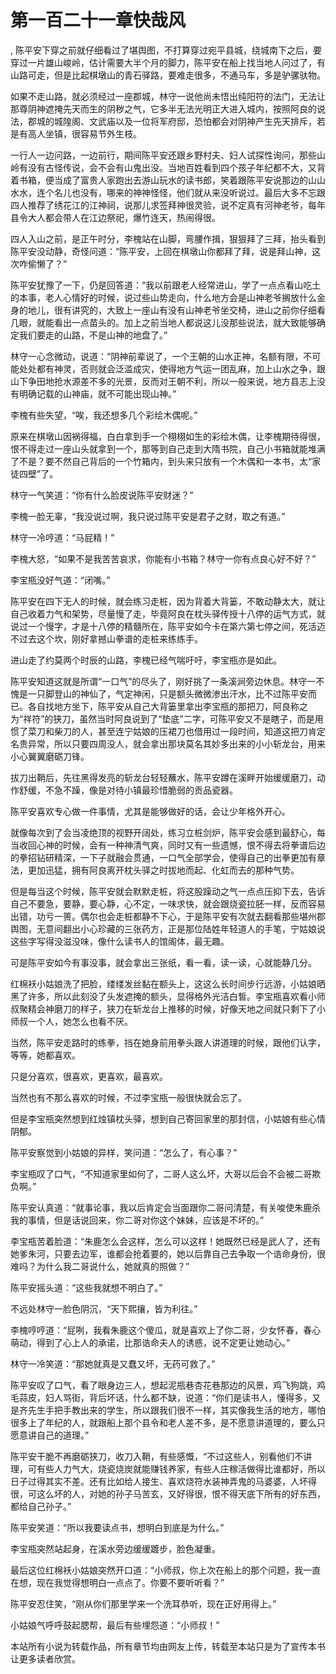 # 第一百二十一章快哉风
,  陈平安下穿之前就仔细看过了堪舆图，不打算穿过宛平县城，绕城南下之后，要穿过一片雄山峻岭，估计需要大半个月的脚力，陈平安在船上找当地人问过了，有山路可走，但是比起棋墩山的青石驿路，要难走很多，不通马车，多是驴骡驮物。
   如果不走山路，就必须经过一座郡城，林守一说他尚未悟出纯阳符的法门，无法让那尊阴神遮掩先天而生的阴秽之气，它多半无法光明正大进入城内，按照阿良的说法，郡城的城隍阁、文武庙以及一位将军府邸，恐怕都会对阴神产生先天排斥，若是有高人坐镇，很容易节外生枝。
   一行人一边问路，一边前行，期间陈平安还跟乡野村夫、妇人试探性询问，那些山岭有没有古怪传说，会不会有山鬼出没。当地百姓看到四个孩子年纪都不大，又背着书箱，便当成了富贵人家跑出去游山玩水的读书郎，笑着跟陈平安说那边的山山水水，连个名儿也没有，哪来的神神怪怪，他们就从来没听说过。最后大多不忘跟四人推荐了绣花江的江神祠，说那儿求签拜神很灵验，说不定真有河神老爷，每年县令大人都会带人在江边祭祀，爆竹连天，热闹得很。
   四人入山之前，是正午时分，李槐站在山脚，弯腰作揖，狠狠拜了三拜，抬头看到陈平安没动静，奇怪问道：“陈平安，上回在棋墩山你都拜了拜，说是拜山神，这次咋偷懒了？”
   陈平安犹豫了一下，仍是回答道：“我以前跟老人经常进山，学了一点点看山吃土的本事，老人心情好的时候，说过些山势走向，什么地方会是山神老爷搁放什么金身的地儿，很有讲究的，大致上一座山有没有山神老爷坐交椅，进山之前你仔细看几眼，就能看出一点苗头的。加上之前当地人都说这儿没那些说法，就大致能够确定我们要走的山路，不是山神的地盘了。”
   林守一心念微动，说道：“阴神前辈说了，一个王朝的山水正神，名额有限，不可能处处都有神灵，否则就会泛滥成灾，使得地方气运一团乱麻，加上山水之争，跟山下争田地抢水源差不多的光景，反而对王朝不利，所以一般来说，地方县志上没有明确记载的山神庙，就不可能出现山神。”
   李槐有些失望，“唉，我还想多几个彩绘木偶呢。”
   原来在棋墩山因祸得福，白白拿到手一个栩栩如生的彩绘木偶，让李槐期待得很，恨不得走过一座山头就拿到一个，那等到自己走到大隋书院，自己小书箱就能堆满了不是？要不然自己背后的一个竹箱内，到头来只放有一个木偶和一本书，太“家徒四壁”了。
   林守一气笑道：“你有什么脸皮说陈平安财迷？”
   李槐一脸无辜，“我没说过啊，我只说过陈平安是君子之财，取之有道。”
   林守一冷哼道：“马屁精！”
   李槐大怒，“如果不是我苦苦哀求，你能有小书箱？林守一你有点良心好不好？”
   李宝瓶没好气道：“闭嘴。”
   陈平安在四下无人的时候，就会练习走桩，因为背着大背篓，不敢动静太大，就让自己收着力气和架势，尽量慢了走，毕竟阿良在枕头驿传授十八停的运气方式，就说过一个慢字，才是十八停的精髓所在，陈平安如今卡在第六第七停之间，死活迈不过去这个坎，刚好拿撼山拳谱的走桩来练练手。
   进山走了约莫两个时辰的山路，李槐已经气喘吁吁，李宝瓶亦是如此。
   陈平安知道这就是所谓“一口气”的尽头了，刚好挑了一条溪涧旁边休息。林守一不愧是一只脚登山的神仙了，气定神闲，只是额头微微渗出汗水，比不过陈平安而已。各自找地方坐下，陈平安从自己大背篓里拿出李宝瓶的那把刀，阿良称之为“祥符”的狭刀，虽然当时阿良说到了“垫底”二字，可陈平安又不是瞎子，而是用惯了菜刀和柴刀的人，甚至连宁姑娘的压裙刀也借用过一段时间，知道这把刀肯定名贵异常，所以只要四周没人，就会拿出那块莫名其妙多出来的小小斩龙台，用来小心翼翼磨砺刀锋。
   拔刀出鞘后，先往黑得发亮的斩龙台轻轻蘸水，陈平安蹲在溪畔开始缓缓磨刀，动作舒缓，不急不躁，像是对待小镇最珍惜脆弱的贡品瓷器。
   陈平安喜欢专心做一件事情，尤其是能够做好的话，会让少年格外开心。
   就像每次到了会当凌绝顶的视野开阔处，练习立桩剑炉，陈平安会感到最舒心，每当收回心神的时候，会有一种神清气爽，同时又有一些遗憾，恨不得去将拳谱后边的拳招钻研精深，一下子就融会贯通，一口气全部学会，使得自己的出拳更加有章法，更加迅猛，拥有阿良离开枕头驿之时拔地而起、化虹而去的那种气势。
   但是每当这个时候，陈平安就会默默走桩，将这股躁动之气一点点压抑下去，告诉自己不要急，要静，要心静，心不定，一味求快，就会跟烧瓷拉胚一样，反而容易出错，功亏一篑。偶尔也会走桩都静不下心，于是陈平安有次就去翻看那些堪州郡舆图，无意间翻出小心珍藏的三张药方，正是那位陆姓年轻道人的手笔，宁姑娘说这些字写得没滋没味，像什么读书人的馆阁体，最无趣。
   可是陈平安如今有事没事，就会拿出三张纸，看一看，读一读，心就能静几分。
   红棉袄小姑娘洗了把脸，缕缕发丝黏在额头上，这这么长时间步行远游，小姑娘晒黑了许多，所以此刻没了头发遮掩的额头，显得格外光洁白皙。李宝瓶喜欢看小师叔聚精会神磨刀的样子，狭刀在斩龙台上推移的时候，好像天地之间就只剩下了小师叔一个人，她怎么也看不厌。
   当然，陈平安走路时的练拳，挡在她身前用拳头跟人讲道理的时候，跟他们认字，等等，她都喜欢。
   只是分喜欢，很喜欢，更喜欢，最喜欢。
   当然也有不那么喜欢的时候，不过李宝瓶一般很快就会忘了。
   但是李宝瓶突然想到红烛镇枕头驿，想到自己寄回家里的那封信，小姑娘有些心情阴郁。
   陈平安察觉到小姑娘的异样，笑问道：“怎么了，有心事？”
   李宝瓶叹了口气，“不知道家里如何了，二哥人这么坏，大哥以后会不会被二哥欺负啊。”
   陈平安认真道：“就事论事，我以后肯定会当面跟你二哥问清楚，有关唆使朱鹿杀我的事情，但是话说回来，你二哥对你这个妹妹，应该是不坏的。”
   李宝瓶苦着脸道：“朱鹿怎么会这样，怎么可以这样！她既然已经是武人了，还有她爹朱河，只要去边军，谁都会抢着要的，她以后靠自己去争取一个诰命身份，很难吗？为什么我二哥说什么，她就真的照做？”
   陈平安摇头道：“这些我就想不明白了。”
   不远处林守一脸色阴沉，“天下熙攘，皆为利往。”
   李槐哼哼道：“屁咧，我看朱鹿这个傻瓜，就是喜欢上了你二哥，少女怀春，春心萌动，得到了心上人的承诺，比那诰命夫人的诱惑，说不定更让她动心。”
   林守一冷笑道：“那她就真是又蠢又坏，无药可救了。”
   陈平安叹了口气，看了眼身边三人，想起泥瓶巷杏花巷那边的风景，鸡飞狗跳，鸡毛蒜皮，妇人骂街，背后坏话，什么都不缺，说道：“你们是读书人，懂得多，又是齐先生手把手教出来的学生，所以跟我们很不一样，其实像我生活的地方，哪怕很多上了年纪的人，就跟船上那个县令和老人差不多，是不愿意讲道理的，要么只愿意讲自己的道理。”
   陈平安干脆不再磨砺狭刀，收刀入鞘，有些感慨，“不过这些人，别看他们不讲理，可有些人力气大，烧瓷烧炭就能赚钱养家，有些人庄稼活做得比谁都好，所以日子过得其实不差。还有比如给人接生、喜欢烧符水装神弄鬼的马婆婆，人坏得很，可这么坏的人，对她的孙子马苦玄，又好得很，恨不得天底下所有的好东西，都给自己孙子。”
   陈平安笑道：“所以我要读点书，想明白到底是为什么。”
   李宝瓶突然站起身，在溪水旁边缓缓踱步，脸色凝重。
   最后这位红棉袄小姑娘突然开口道：“小师叔，你上次在船上的那个问题，我一直在想，现在我觉得想明白一点点了。你要不要听听看？”
   陈平安忍住笑，“刚从你们那里学来一个洗耳恭听，现在正好用得上。”
   小姑娘气呼呼鼓起腮帮，最后有些埋怨道：“小师叔！”
  本站所有小说为转载作品，所有章节均由网友上传，转载至本站只是为了宣传本书让更多读者欣赏。
